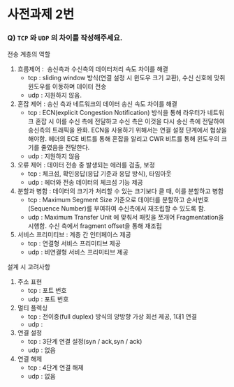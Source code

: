 # 사전과제 2번
### Q) `TCP` 와 `UDP` 의 차이를 작성해주세요.

전송 계층의 역할
1. 흐름제어 :  송신측과 수신측의 데이터처리 속도 차이를 해결
    - tcp : sliding window 방식(연결 설정 시 윈도우 크기 교환), 수신 신호에 맞취 윈도우를 이동하며 데이터 전송
    - udp : 지원하지 않음.
2. 혼잡 제어 : 송신 측과 네트워크의 데이터 송신 속도 차이를 해결
    - tcp : ECN(explicit Congestion Notification) 방식을 통해 라우터가 네트워크 혼잡 시 이를 수신 측에 전달하고 수신 측은 이것을 다시 송신 측에 전달하여 송신측의 트래픽을 완화. ECN을 사용하기 위해서는 연결 설정 단계에서 협상을 해야함. 헤더의 ECE 비트를 통해 혼잡을 알리고 CWR 비트를 통해 윈도우의 크기를 줄였음을 전달한다.
    - udp : 지원하지 않음
3. 오류 제어 : 데이터 전송 중 발생되는 에러를 검출, 보정
    - tcp : 체크섬, 확인응답(응답 기준과 응답 방식), 타임아웃
    - udp : 헤더와 전송 데이터의 체크섬 기능 제공
4. 분할과 병합 : 데이터의 크기가 처리할 수 있는 크기보다 클 때, 이를 분할하고 병합
    - tcp : Maximum Segment Size 기준으로 데이터를 분할하고 순서번호(Sequence Number)를 부여하여 수신측에서 재조립할 수 있도록 함.
    - udp : Maximum Transfer Unit 에 맞춰서 패킷을 쪼개어 Fragmentation을 시행함. 수신 측에서 fragment offset을 통해 재조립
5. 서비스 프리미티브 : 계층 간 인터페이스 제공
    - tcp : 연결형 서비스 프리미티브 제공
    - udp : 비연결형 서비스 프리미티브 제공
    
설계 시 고려사항
1. 주소 표현
    - tcp : 포트 번호
    - udp : 포트 번호
2. 멀티 플렉싱
    - tcp : 전이중(full duplex) 방식의 양방향 가상 회선 제공, 1대1 연결
    - udp : 
3. 연결 설정
    - tcp : 3단계 연결 설정(syn / ack,syn / ack)
    - udp : 없음
4. 연결 해제
    - tcp : 4단계 연결 해제
    - udp : 없음